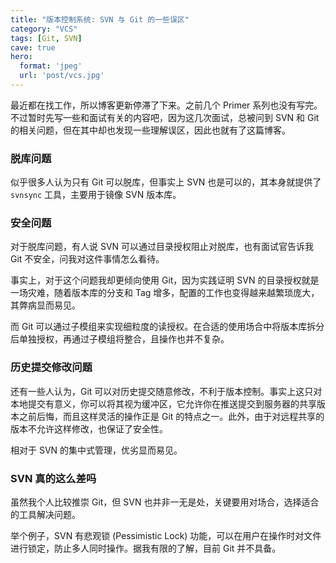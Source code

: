 ```yaml
---
title: "版本控制系统: SVN 与 Git 的一些误区"
category: "VCS"
tags: [Git, SVN]
cave: true
hero:
  format: 'jpeg'
  url: 'post/vcs.jpg'
---
```

最近都在找工作，所以博客更新停滞了下来。之前几个 Primer 系列也没有写完。不过暂时先写一些和面试有关的内容吧，因为这几次面试，总被问到 SVN 和 Git 的相关问题，但在其中却也发现一些理解误区，因此也就有了这篇博客。

### 脱库问题

似乎很多人认为只有 Git 可以脱库，但事实上 SVN 也是可以的，其本身就提供了 `svnsync` 工具，主要用于镜像 SVN 版本库。

### 安全问题

对于脱库问题，有人说 SVN 可以通过目录授权阻止对脱库，也有面试官告诉我 Git 不安全，问我对这件事情怎么看待。

事实上，对于这个问题我却更倾向使用 Git，因为实践证明 SVN 的目录授权就是一场灾难，随着版本库的分支和 Tag 增多，配置的工作也变得越来越繁琐庞大，其弊病显而易见。

而 Git 可以通过子模组来实现细粒度的读授权。在合适的使用场合中将版本库拆分后单独授权，再通过子模组将整合，且操作也并不复杂。

### 历史提交修改问题

还有一些人认为，Git 可以对历史提交随意修改，不利于版本控制。事实上这只对本地提交有意义，你可以将其视为缓冲区，它允许你在推送提交到服务器的共享版本之前后悔，而且这样灵活的操作正是 Git 的特点之一。此外，由于对远程共享的版本不允许这样修改，也保证了安全性。

相对于 SVN 的集中式管理，优劣显而易见。

### SVN 真的这么差吗

虽然我个人比较推崇 Git，但 SVN 也并非一无是处，关键要用对场合，选择适合的工具解决问题。

举个例子，SVN 有悲观锁 (Pessimistic Lock) 功能，可以在用户在操作时对文件进行锁定，防止多人同时操作。据我有限的了解，目前 Git 并不具备。
